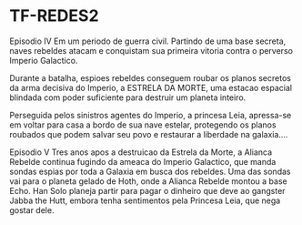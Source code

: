 # TF-REDES2

Episodio IV
Em um periodo de guerra civil.
Partindo de uma base secreta,
naves rebeldes atacam e
conquistam sua primeira
vitoria contra o perverso
Imperio Galactico.

Durante a batalha, espioes
rebeldes conseguem roubar
os planos secretos da arma
decisiva do Imperio, a
ESTRELA DA MORTE, uma
estacao espacial blindada
com poder suficiente para
destruir um planeta inteiro.

Perseguida pelos sinistros
agentes do Imperio, a princesa
Leia, apressa-se em voltar
para casa a bordo de sua
nave estelar, protegendo
os planos roubados que
podem salvar seu povo e
restaurar a liberdade na
galaxia....

Episodio V
Tres anos apos a destruicao da
Estrela da Morte, a Alianca
Rebelde continua fugindo da
ameaca do Imperio Galactico,
que manda sondas espias por
toda a Galaxia em busca dos
rebeldes. Uma das sondas vai
para o planeta gelado de Hoth,
onde a Alianca Rebelde montou
a base Echo. Han Solo planeja
partir para pagar o dinheiro
que deve ao gangster Jabba
the Hutt, embora tenha
sentimentos pela Princesa Leia,
que nega gostar dele.
